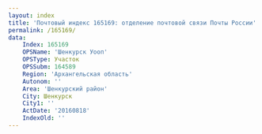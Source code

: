 ```yaml
---
layout: index
title: 'Почтовый индекс 165169: отделение почтовой связи Почты России'
permalink: /165169/
data:
    Index: 165169
    OPSName: 'Шенкурск Уооп'
    OPSType: Участок
    OPSSubm: 164589
    Region: 'Архангельская область'
    Autonom: ''
    Area: 'Шенкурский район'
    City: Шенкурск
    City1: ''
    ActDate: '20160818'
    IndexOld: ''
---
```

